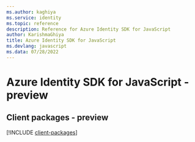 ```yaml
---
ms.author: kaghiya
ms.service: identity
ms.topic: reference
description: Reference for Azure Identity SDK for JavaScript
author: KarishmaGhiya
title: Azure Identity SDK for JavaScript
ms.devlang: javascript
ms.data: 07/28/2022
---
```

# Azure Identity SDK for JavaScript - preview

## Client packages - preview
[!INCLUDE [client-packages](identity-client-index.md)]
